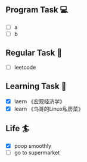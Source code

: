 

## Program Task  💻
- [ ] a
- [ ] b

## Regular Task  🤡
- [ ] leetcode

## Learning Task 🎯
- [x] laern 《宏观经济学》
- [x] learn 《鸟哥的Linux私房菜》

## Life 🏄
- [x] poop smoothly
- [ ] go to supermarket